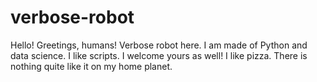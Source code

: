 # verbose-robot
Hello! Greetings, humans! Verbose robot here.
I am made of Python and data science. 
I like scripts.
I welcome yours as well!
I like pizza. There is nothing quite like it on my home planet.
